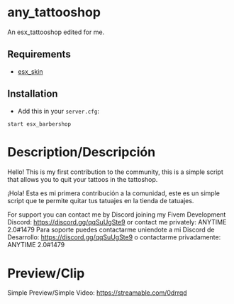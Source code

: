 # any_tattooshop
An esx_tattooshop edited for me.

## Requirements
- [esx_skin](https://github.com/ESX-Org/esx_skin)

## Installation
- Add this in your `server.cfg`:

```
start esx_barbershop
```
# Description/Descripción
Hello! This is my first contribution to the community, this is a simple script that allows you to quit your tattoos in the tattoshop.

¡Hola! Esta es mi primera contribución a la comunidad, este es un simple script que te permite quitar tus tatuajes en la tienda de tatuajes.

For support you can contact me by Discord joining my Fivem Development Discord: https://discord.gg/qqSuUgSte9 or contact me privately: ANYTIME 2.0#1479
Para soporte puedes contactarme uniendote a mi Discord de Desarrollo: https://discord.gg/qqSuUgSte9 o contactarme privadamente: ANYTIME 2.0#1479

# Preview/Clip
Simple Preview/Simple Video: https://streamable.com/0drrqd

